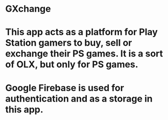 # GXchange
# This app acts as a platform for Play Station gamers to buy, sell or exchange their PS games. It is a sort of OLX, but only for PS games. 
# Google Firebase is used for authentication and as a storage in this app.
